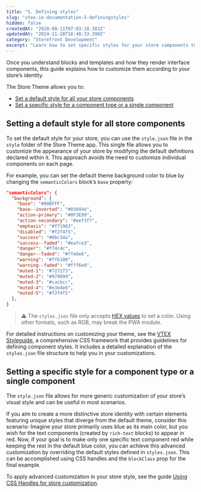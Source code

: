 ```yaml
---
title: "5. Defining styles"
slug: "vtex-io-documentation-5-definingstyles"
hidden: false
createdAt: "2020-08-11T07:03:18.383Z"
updatedAt: "2024-11-28T18:48:33.390Z"
category: "Storefront Development"
excerpt: "Learn how to set specific styles for your store components to enhance your store's user experience."
---
```


Once you understand blocks and templates and how they render interface components, this guide explains how to customize them according to your store’s identity.

The Store Theme allows you to:

- [Set a default style for all your store components](#setting-a-default-style-for-all-store-components)
- [Set a specific style for a component type or a single component](#setting-a-specific-style-for-a-component-type-or-a-single-component)

## Setting a default style for all store components

To set the default style for your store, you can use the `style.json` file in the `style` folder of the Store Theme app. This single file allows you to customize the appearance of your store by modifying the default definitions declared within it. This approach avoids the need to customize individual components on each page.

For example, you can set the default theme background color to blue by changing the `semanticColors` block’s `base` property:

```json
"semanticColors": {
  "background": {
    "base": "#00BFFF",
    "base--inverted": "#03044e",
    "action-primary": "#0F3E99",
    "action-secondary": "#eef3f7",
    "emphasis": "#f71963",
    "disabled": "#f2f4f5",
    "success": "#8bc34a",
    "success--faded": "#eafce3",
    "danger": "#ff4c4c",
    "danger--faded": "#ffe6e6",
    "warning": "#ffb100",
    "warning--faded": "#fff6e0",
    "muted-1": "#727273",
    "muted-2": "#979899",
    "muted-3": "#cacbcc",
    "muted-4": "#e3e4e6",
    "muted-5": "#f2f4f5"
  },
}
```

> ⚠ The `styles.json` file only accepts [HEX values](https://www.w3schools.com/html/html_colors_hex.asp) to set a color. Using other formats, such as RGB, may break the PWA module.

For detailed instructions on customizing your theme, see the [VTEX Styleguide](https://styleguide.vtex.com/#/Styles), a comprehensive CSS framework that provides guidelines for defining component styles. It includes a detailed explanation of the `styles.json` file structure to help you in your customizations.

## Setting a specific style for a component type or a single component

The `style.json` file allows for more generic customization of your store’s visual style and can be useful in most scenarios.

If you aim to create a more distinctive store identity with certain elements featuring unique styles that diverge from the default theme, consider this scenario: Imagine your store primarily uses blue as its main color, but you wish for the text components (created by `rich-text` blocks) to appear in red. Now, if your goal is to make only one specific text component red while keeping the rest in the default blue color, you can achieve this advanced customization by overriding the default styles defined in `styles.json`. This can be accomplished using CSS handles and the `blockClass` prop for the final example.

To apply advanced customization in your store style, see the guide [Using CSS Handles for store customization](https://developers.vtex.com/docs/guides/vtex-io-documentation-using-css-handles-for-store-customization/).
